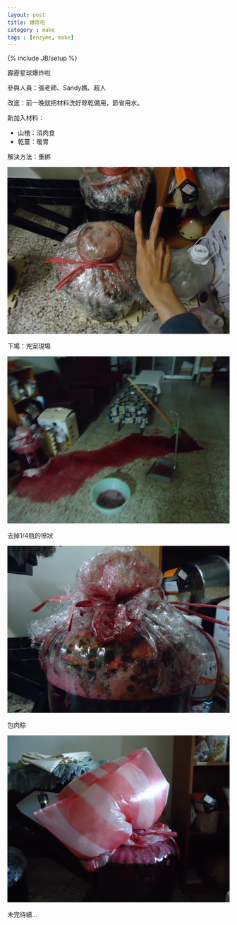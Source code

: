 ```yaml
---
layout: post
title: 爆炸啦
category : make
tags : [enzyme, make]
---
```

{% include JB/setup %}

霹靂星球爆炸啦

參與人員：張老師、Sandy媽、超人

改進：前一晚就把材料洗好晾乾備用，節省用水。

新加入材料：

* 山楂：消肉食
* 乾薑：暖胃

解決方法：重綁

![Alt](/img/make/2012-10-08/DSC00581.JPG)

下場：兇案現場

![Alt](/img/make/2012-10-08/DSC00582.JPG)

去掉1/4瓶的慘狀

![Alt](/img/make/2012-10-08/DSC00585.JPG)

包肉粽

![Alt](/img/make/2012-10-08/DSC00586.JPG)

未完待續...

